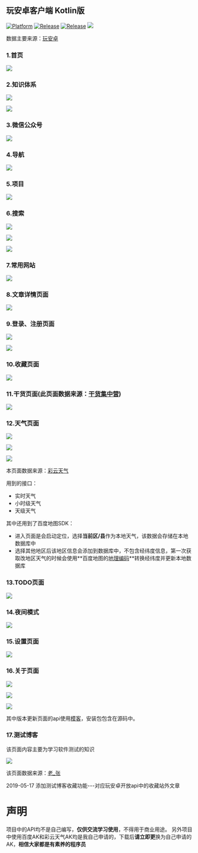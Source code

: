 ## 玩安卓客户端 Kotlin版 ##

[![Platform][1]][2]  [![Release][3]][4]  [![Release][5]][6]  [![][7]][8] 

[1]:https://img.shields.io/badge/platform-Android-blue.svg  
[2]:https://github.com/Zkp275557625/WanAndroidKotlin

[3]:https://img.shields.io/badge/API-21%2B-brightgreen.svg?style=flat
[4]:https://android-arsenal.com/api?level=21

[5]:https://img.shields.io/github/release/Zkp275557625/WanAndroidKotlin.svg
[6]:https://github.com/Zkp275557625/WanAndroidKotlin/releases/latest

[7]:https://img.shields.io/badge/QQ-275557625-blue.svg
[8]:http://wpa.qq.com/msgrd?v=3&uin=275557625&site=qq&menu=yes

数据主要来源：[玩安卓](https://www.wanandroid.com)

### 1.首页 ###

![](https://i.imgur.com/vnxYa3G.jpg)

### 2.知识体系 ###

![](https://i.imgur.com/sxB4VVL.jpg)

![](https://i.imgur.com/1rs5qKd.jpg)

### 3.微信公众号 ###

![](https://i.imgur.com/O30v4oG.jpg)

### 4.导航 ###

![](https://i.imgur.com/GjxO73N.jpg)

### 5.项目 ###

![](https://i.imgur.com/R7Ouyra.jpg)

### 6.搜索 ###

![](https://i.imgur.com/MelHVja.jpg)

![](https://i.imgur.com/esALcRO.jpg)

![](https://i.imgur.com/wIzmLar.jpg)

### 7.常用网站 ###

![](https://i.imgur.com/nbhG3dx.jpg)

### 8.文章详情页面 ###

![](https://i.imgur.com/ApPW9gq.jpg)

### 9.登录、注册页面 ###

![](https://i.imgur.com/VqFQO4s.jpg)

![](https://i.imgur.com/SyHM7Uq.jpg)

### 10.收藏页面 ###

![](https://i.imgur.com/QMxissw.jpg)

### 11.干货页面(此页面数据来源：[干货集中营](https://gank.io/api)) ###

![](https://i.imgur.com/uIIztph.jpg)

### 12.天气页面 ###

![](https://i.imgur.com/ivbazgQ.jpg)

![](https://i.imgur.com/1vebnHj.jpg)

![](https://i.imgur.com/6szOpBm.jpg)

本页面数据来源：[彩云天气](http://wiki.swarma.net/index.php/%E5%BD%A9%E4%BA%91%E5%A4%A9%E6%B0%94API/v2)

用到的接口：

- 实时天气
- 小时级天气
- 天级天气

其中还用到了百度地图SDK：

- 进入页面是会启动定位，选择**当前区/县**作为本地天气，该数据会存储在本地数据库中
- 选择其他地区后该地区信息会添加到数据库中，不包含经纬度信息，第一次获取改地区天气的时候会使用**百度地图的[地理编码](http://lbsyun.baidu.com/index.php?title=androidsdk/guide/search/geo)**转换经纬度并更新本地数据库

### 13.TODO页面 ###

![](https://i.imgur.com/pNBZDRa.jpg)

### 14.夜间模式 ###

![](https://i.imgur.com/a3QlWry.jpg)

### 15.设置页面 ###

![](https://i.imgur.com/AxarmTT.jpg)

### 16.关于页面 ###

![](https://i.imgur.com/cBTiuKx.jpg)

![](https://i.imgur.com/SqKzNhP.jpg)

![](https://i.imgur.com/FRfCuru.jpg)

其中版本更新页面的api使用[模客](http://mock-api.com/app.html)，安装包包含在源码中。

### 17.测试博客 ###
该页面内容主要为学习软件测试的知识

![](https://i.imgur.com/yTBJmUz.jpg)

该页面数据来源：[老_张](https://www.cnblogs.com/imyalost/category/873684.html)

2019-05-17 添加测试博客收藏功能---对应玩安卓开放api中的收藏站外文章

# 声明 #

项目中的API均不是自己编写，**仅供交流学习使用**，不得用于商业用途。
另外项目中使用百度AK和彩云天气AK均是我自己申请的，下载后**请立即更**换为自己申请的AK，**相信大家都是有素养的程序员**